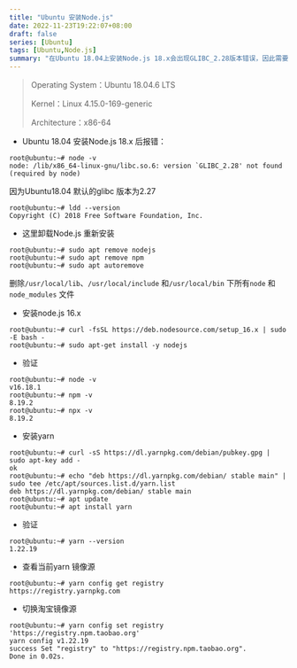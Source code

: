 ```yaml
---
title: "Ubuntu 安装Node.js"
date: 2022-11-23T19:22:07+08:00
draft: false
series: [Ubuntu]
tags: [Ubuntu,Node.js]
summary: "在Ubuntu 18.04上安装Node.js 18.x会出现GLIBC_2.28版本错误，因此需要卸载Node.js并删除相关文件，然后安装Node.js 16.x和yarn。安装完成后，可以验证版本并切换到淘宝镜像源。"
---
```

> Operating System：Ubuntu 18.04.6 LTS
>
> Kernel：Linux 4.15.0-169-generic
>
> Architecture：x86-64

- Ubuntu 18.04 安装Node.js 18.x 后报错：

```shell
root@ubuntu:~# node -v
node: /lib/x86_64-linux-gnu/libc.so.6: version `GLIBC_2.28' not found (required by node)
```

因为Ubuntu18.04 默认的glibc 版本为2.27

```shell
root@ubuntu:~# ldd --version
Copyright (C) 2018 Free Software Foundation, Inc.
```

- 这里卸载Node.js 重新安装

```shell
root@ubuntu:~# sudo apt remove nodejs
root@ubuntu:~# sudo apt remove npm
root@ubuntu:~# sudo apt autoremove
```

删除`/usr/local/lib`、`/usr/local/include` 和`/usr/local/bin` 下所有`node` 和`node_modules` 文件

- 安装node.js 16.x

```shell
root@ubuntu:~# curl -fsSL https://deb.nodesource.com/setup_16.x | sudo -E bash -
root@ubuntu:~# sudo apt-get install -y nodejs
```

- 验证

```shell
root@ubuntu:~# node -v
v16.18.1
root@ubuntu:~# npm -v
8.19.2
root@ubuntu:~# npx -v
8.19.2
```

- 安装yarn

```shell
root@ubuntu:~# curl -sS https://dl.yarnpkg.com/debian/pubkey.gpg | sudo apt-key add -
ok
root@ubuntu:~# echo "deb https://dl.yarnpkg.com/debian/ stable main" | sudo tee /etc/apt/sources.list.d/yarn.list
deb https://dl.yarnpkg.com/debian/ stable main
root@ubuntu:~# apt update
root@ubuntu:~# apt install yarn
```

- 验证

```shell
root@ubuntu:~# yarn --version
1.22.19
```

- 查看当前yarn 镜像源

```shell
root@ubuntu:~# yarn config get registry
https://registry.yarnpkg.com
```

- 切换淘宝镜像源

```shell
root@ubuntu:~# yarn config set registry 'https://registry.npm.taobao.org'
yarn config v1.22.19
success Set "registry" to "https://registry.npm.taobao.org".
Done in 0.02s.
```